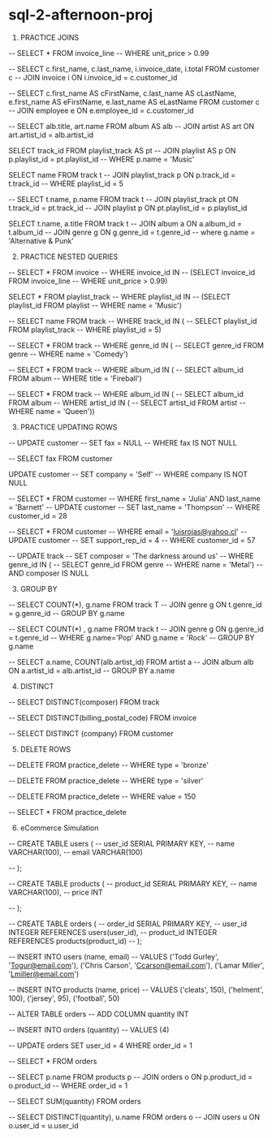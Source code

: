 # sql-2-afternoon-proj

1. PRACTICE JOINS

-- SELECT * FROM invoice_line
-- WHERE unit_price > 0.99

-- SELECT c.first_name, c.last_name, i.invoice_date, i.total FROM customer c 
-- JOIN invoice i ON i.invoice_id = c.customer_id 

-- SELECT c.first_name AS cFirstName, c.last_name AS cLastName, e.first_name AS eFirstName, e.last_name AS eLastName FROM customer c 
-- JOIN employee e ON e.employee_id = c.customer_id

-- SELECT alb.title, art.name FROM album AS alb
-- JOIN artist AS art ON art.artist_id = alb.artist_id


SELECT track_id FROM playlist_track AS pt
-- JOIN playlist AS p ON p.playlist_id = pt.playlist_id
-- WHERE p.name = 'Music'

SELECT name FROM track t
-- JOIN playlist_track p ON p.track_id = t.track_id
-- WHERE playlist_id = 5

-- SELECT t.name, p.name FROM track t
-- JOIN playlist_track pt ON t.track_id = pt.track_id
-- JOIN playlist p ON pt.playlist_id =  p.playlist_id

SELECT t.name, a.title FROM track t 
-- JOIN album a ON a.album_id = t.album_id
-- JOIN genre g ON g.genre_id = t.genre_id
-- where g.name = 'Alternative & Punk'


2. PRACTICE NESTED QUERIES

-- SELECT * FROM invoice 
-- WHERE invoice_id IN
-- (SELECT invoice_id FROM invoice_line 
--  WHERE unit_price > 0.99)

SELECT * FROM playlist_track
-- WHERE playlist_id IN
-- (SELECT playlist_id FROM playlist
--  WHERE name = 'Music')

-- SELECT name FROM track
-- WHERE track_id IN (
--   SELECT playlist_id FROM playlist_track
--   WHERE playlist_id = 5)


-- SELECT * FROM track
-- WHERE genre_id IN (
--   SELECT genre_id FROM genre
--   WHERE name = 'Comedy')

-- SELECT * FROM track
-- WHERE album_id IN (
--   SELECT album_id FROM album 
--   WHERE title = 'Fireball')

-- SELECT * FROM track
-- WHERE album_id IN (
--   SELECT album_id FROM album
--   WHERE artist_id IN (
--     SELECT artist_id FROM artist
--     	WHERE name = 'Queen'))


3. PRACTICE UPDATING ROWS

-- UPDATE customer
-- SET fax = NULL
-- WHERE fax IS NOT NULL

-- SELECT fax FROM customer

UPDATE customer
-- SET company = 'Self'
-- WHERE company IS NOT NULL


-- SELECT * FROM customer
-- WHERE first_name = 'Julia' AND last_name = 'Barnett'
-- UPDATE customer
-- SET last_name = 'Thompson'
-- WHERE customer_id = 28

-- SELECT * FROM customer
-- WHERE email = 'luisrojas@yahoo.cl'
-- UPDATE customer
-- SET support_rep_id = 4
-- WHERE customer_id = 57

-- UPDATE track
-- SET composer = 'The darkness around us'
-- WHERE genre_id IN (
--   SELECT genre_id FROM genre
--   	WHERE name = 'Metal')
-- AND composer IS NULL



3. GROUP BY

-- SELECT COUNT(*), g.name FROM track T
-- JOIN genre g ON t.genre_id = g.genre_id
-- GROUP BY g.name

-- SELECT COUNT(*) , g.name FROM track t
-- JOIN genre g ON g.genre_id = t.genre_id
-- WHERE g.name='Pop' AND g.name = 'Rock'
-- GROUP BY g.name

-- SELECT a.name, COUNT(alb.artist_id) FROM artist a
-- JOIN album alb ON a.artist_id = alb.artist_id
-- GROUP BY a.name


4. DISTINCT

-- SELECT DISTINCT(composer) FROM track

-- SELECT DISTINCT(billing_postal_code) FROM invoice

-- SELECT DISTINCT (company) FROM customer


5. DELETE ROWS

-- DELETE FROM practice_delete
-- WHERE type = 'bronze'

-- DELETE FROM practice_delete
-- WHERE type = 'silver'

-- DELETE FROM practice_delete
-- WHERE value = 150

-- SELECT * FROM practice_delete


6. eCommerce Simulation

-- CREATE TABLE users (
--   user_id SERIAL PRIMARY KEY,
--   name VARCHAR(100),
--   email VARCHAR(100)

-- );

-- CREATE TABLE products (
--   product_id SERIAL PRIMARY KEY,
--   name VARCHAR(100),
--   price INT

-- );

-- CREATE TABLE orders (
--   order_id SERIAL PRIMARY KEY,
--   user_id INTEGER REFERENCES users(user_id),
--   product_id INTEGER REFERENCES products(product_id)
--   );

-- INSERT INTO users (name, email)
-- VALUES ('Todd Gurley', 'Togur@email.com'), ('Chris Carson', 'Ccarson@email.com'), ('Lamar Miller', 'Lmiller@email.com')


-- INSERT INTO products (name, price)
-- VALUES ('cleats', 150), ('helment', 100), ('jersey', 95), ('football', 50)

-- ALTER TABLE orders
-- ADD COLUMN quantity INT

-- INSERT INTO orders (quantity)
-- VALUES (4)

-- UPDATE orders SET user_id = 4 WHERE order_id = 1

-- SELECT * FROM orders

-- SELECT p.name FROM products p
-- JOIN orders o ON p.product_id = o.product_id
-- WHERE order_id = 1

-- SELECT SUM(quantity) FROM orders

-- SELECT DISTINCT(quantity), u.name FROM orders o 
-- JOIN users u ON o.user_id = u.user_id

















